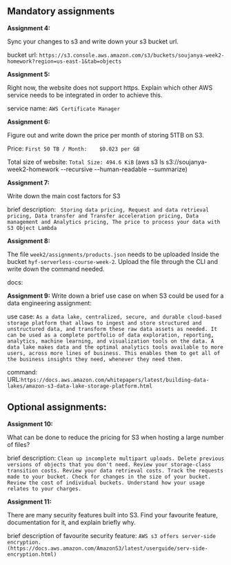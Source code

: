 ## Mandatory assignments

**Assignment 4:**

Sync your changes to s3 and write down your s3 bucket url.

bucket url: `https://s3.console.aws.amazon.com/s3/buckets/soujanya-week2-homework?region=us-east-1&tab=objects`

**Assignment 5:**

Right now, the website does not support https. Explain which other AWS service needs to be integrated in order to achieve this.

service name: `AWS Certificate Manager`

**Assignment 6:**

Figure out and write down the price per month of storing 51TB on S3.

Price: `First 50 TB / Month:	$0.023 per GB`

Total size of website: `Total Size: 494.6 KiB`
(aws s3 ls s3://soujanya-week2-homework --recursive --human-readable --summarize)

**Assignment 7:**

Write down the main cost factors for S3

brief description: ` Storing data pricing, Request and data retrieval pricing, Data transfer and Transfer acceleration pricing, Data management and Analytics pricing, The price to process your data with S3 Object Lambda`

**Assignment 8:**

The file `week2/assignments/products.json` needs to be uploaded Inside the bucket `hyf-serverless-course-week-2`. Upload the file through the CLI and write down the command needed.

docs: 

**Assignment 9:**
Write down a brief use case on when S3 could be used for a data engineering assignment: 

use case: `As a data lake, centralized, secure, and durable cloud-based storage platform that allows to ingest and store structured and unstructured data, and transform these raw data assets as needed. It can be used as a complete portfolio of data exploration, reporting, analytics, machine learning, and visualization tools on the data. A data lake makes data and the optimal analytics tools available to more users, across more lines of business. This enables them to get all of the business insights they need, whenever they need them.`

command: URL:`https://docs.aws.amazon.com/whitepapers/latest/building-data-lakes/amazon-s3-data-lake-storage-platform.html`

## Optional assignments: 

**Assignment 10:**

What can be done to reduce the pricing for S3 when hosting a large number of files?

brief description: `Clean up incomplete multipart uploads. Delete previous versions of objects that you don't need. Review your storage-class transition costs. Review your data retrieval costs. Track the requests made to your bucket. Check for changes in the size of your bucket. Review the cost of individual buckets. Understand how your usage relates to your charges.` 

**Assignment 11:**

There are many security features built into S3. Find your favourite feature, documentation for it, and explain briefly why.

brief description of favourite security feature: `AWS s3 offers server-side encryption.(https://docs.aws.amazon.com/AmazonS3/latest/userguide/serv-side-encryption.html)` 
